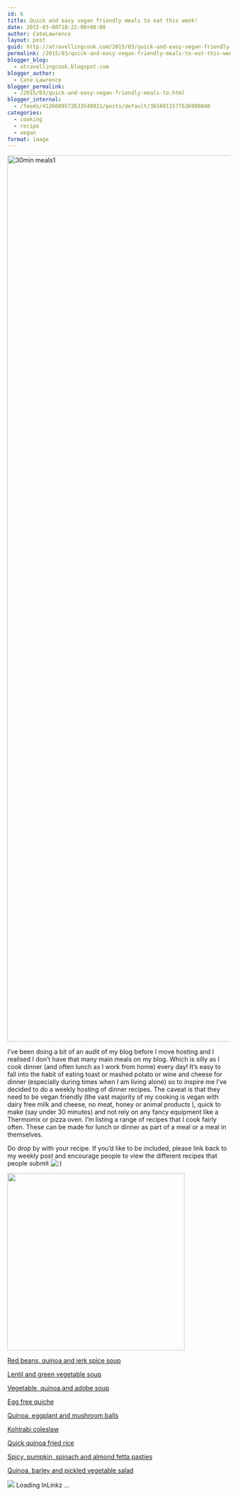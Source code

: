 ```yaml
---
id: 6
title: Quick and easy vegan friendly meals to eat this week!
date: 2015-03-08T18:22:00+00:00
author: CateLawrence
layout: post
guid: http://atravellingcook.com/2015/03/quick-and-easy-vegan-friendly-meals-to-eat-this-week.html
permalink: /2015/03/quick-and-easy-vegan-friendly-meals-to-eat-this-week.html
blogger_blog:
  - atravellingcook.blogspot.com
blogger_author:
  - Cate Lawrence
blogger_permalink:
  - /2015/03/quick-and-easy-vegan-friendly-meals-to.html
blogger_internal:
  - /feeds/4126609572633548921/posts/default/3656911577636998840
categories:
  - cooking
  - recipe
  - vegan
format: image
---
```


  <a href="atc-migrate/2015/03/30min-meals1.jpg"><img class="alignnone size-full wp-image-213" src="atc-migrate/2015/03/30min-meals1.jpg" alt="30min meals1" width="2000" height="2000" /></a>


I&#8217;ve been doing a bit of an audit of my blog before I move hosting and I realised I don&#8217;t have that many main meals on my blog. Which is silly as I cook dinner (and often lunch as I work from home) every day! It&#8217;s easy to fall into the habit of eating toast or mashed potato or wine and cheese for dinner (especially during times when I am living alone) so to inspire me I&#8217;ve decided to do a weekly hosting of dinner recipes. The caveat is that they need to be vegan friendly (the vast majority of my cooking is vegan with dairy free milk and cheese, no meat, honey or animal products ), quick to make (say under 30 minutes) and not rely on any fancy equipment like a Thermomix or pizza oven. I&#8217;m listing a range of recipes that I cook fairly often. These can be made for lunch or dinner as part of a meal or a meal in themselves.

Do drop by with your recipe. If you&#8217;d like to be included, please link back to my weekly post and encourage people to view the different recipes that people submit <img src="http://atravellingcook.com/wp-includes/images/smilies/icon_smile.gif" alt=":)" class="wp-smiley" />




  <a  href="http://3.bp.blogspot.com/-YeiSqjYaT5U/VPyCerM8twI/AAAAAAAAKz8/1c8ZGE0OAcI/s1600/30min%2Bmeals.jpg"><img src="http://3.bp.blogspot.com/-YeiSqjYaT5U/VPyCerM8twI/AAAAAAAAKz8/1c8ZGE0OAcI/s1600/30min%2Bmeals.jpg" alt="" width="400" height="400" border="0" /></a>


[Red beans, quinoa and jerk spice soup](http://atravellingcook.com/2015/02/red-beans-quinoa-and-jerk-spice-soup.html)
  
[Lentil and green vegetable soup](http://atravellingcook.com/2015/01/lentil-and-green-vegetable-soup.html)
  
[Vegetable, quinoa and adobe soup](http://atravellingcook.com/2015/01/vegetable-quinoa-and-chilli-soup.html)
  
[Egg free quiche](http://atravellingcook.com/2014/04/egg-free-quiche.html "Egg free quiche")
  
[Quinoa, eggplant and mushroom balls](http://atravellingcook.com/2014/09/quinoa-eggplant-and-mushroom-balls.html "Quinoa eggplant and mushroom balls")
  
[Kohlrabi coleslaw](http://atravellingcook.com/2014/08/kohlrabi-coleslaw.html "Kohlrabi coleslaw")
  
[Quick quinoa fried rice](http://atravellingcook.com/2015/03/quick-quinoa-fried-rice.html "Quick quinoa fried rice")
  
[Spicy, pumpkin, spinach and almond fetta pasties](http://atravellingcook.com/2014/03/spicy-pumpkin-spinach-and-fetta-pasties.html "Spicy pumpkin, spinach and almond fetta pasties")
  
[Quinoa, barley and pickled vegetable salad](http://atravellingcook.com/2015/01/quinoa-barley-and-pickled-vegetable-salad.html "Quinoa, barley and pickled vegetable salad")

<!-- start InLinkz script. added by InLinkz_scripter plugin --><div class="InLinkzContainer" id="506334" pageSize=60 ><img src=http://cdn2.inlinkz.com/load.gif border=0>&nbsp;Loading InLinkz ... 

<!-- inlinkz script end -->